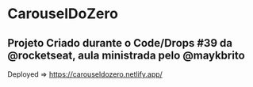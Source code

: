 # CarouselDoZero

## Projeto Criado durante o Code/Drops #39 da @rocketseat, aula ministrada pelo @maykbrito

Deployed => https://carouseldozero.netlify.app/

